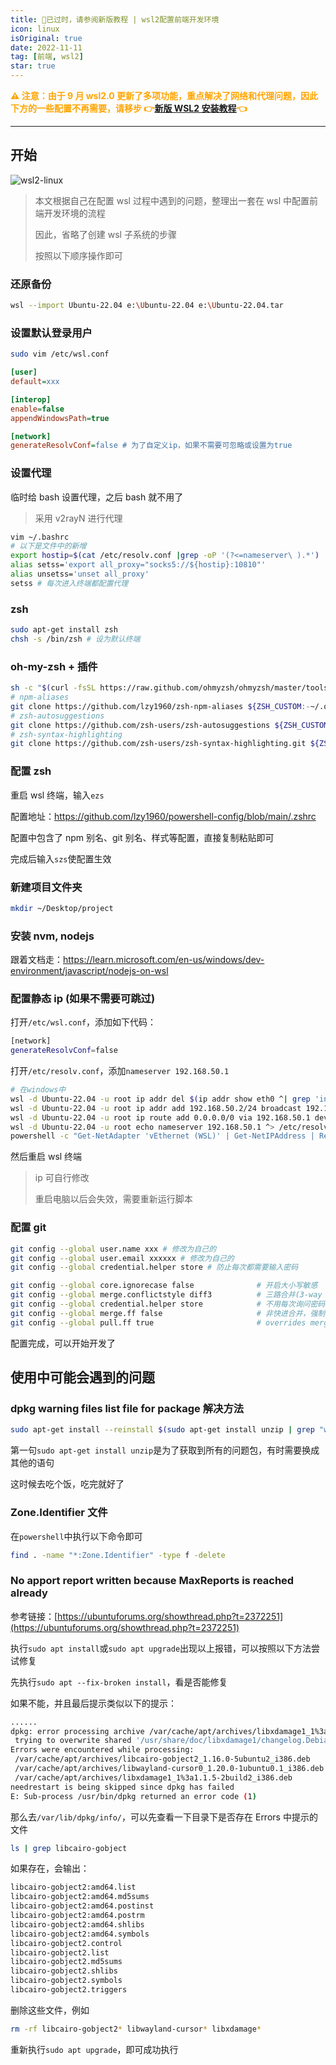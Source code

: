 ```yaml
---
title: 🚫已过时，请参阅新版教程 | wsl2配置前端开发环境
icon: linux
isOriginal: true
date: 2022-11-11
tag: [前端, wsl2]
star: true
---
```


**<span style="color: orange">⚠️ 注意：由于 9 月 wsl2.0 更新了多项功能，重点解决了网络和代理问题，因此下方的一些配置不再需要，请移步 👉[新版 WSL2 安装教程](./wsl2-new-install.md)👈</span>**

---

## 开始

![wsl2-linux](/assets/images/wsl2/wsl2-linux.png)

> 本文根据自己在配置 wsl 过程中遇到的问题，整理出一套在 wsl 中配置前端开发环境的流程
>
> 因此，省略了创建 wsl 子系统的步骤
>
> 按照以下顺序操作即可

### 还原备份

```bash
wsl --import Ubuntu-22.04 e:\Ubuntu-22.04 e:\Ubuntu-22.04.tar
```

### 设置默认登录用户

```bash
sudo vim /etc/wsl.conf
```

```ini
[user]
default=xxx

[interop]
enable=false
appendWindowsPath=true

[network]
generateResolvConf=false # 为了自定义ip，如果不需要可忽略或设置为true
```

### 设置代理

临时给 bash 设置代理，之后 bash 就不用了

> 采用 v2rayN 进行代理

```bash
vim ~/.bashrc
# 以下是文件中的新增
export hostip=$(cat /etc/resolv.conf |grep -oP '(?<=nameserver\ ).*')
alias setss='export all_proxy="socks5://${hostip}:10810"'
alias unsetss='unset all_proxy'
setss # 每次进入终端都配置代理
```

### zsh

```bash
sudo apt-get install zsh
chsh -s /bin/zsh # 设为默认终端
```

### oh-my-zsh + 插件

```bash
sh -c "$(curl -fsSL https://raw.github.com/ohmyzsh/ohmyzsh/master/tools/install.sh)"
# npm-aliases
git clone https://github.com/lzy1960/zsh-npm-aliases ${ZSH_CUSTOM:-~/.oh-my-zsh/custom}/plugins/npm-aliases
# zsh-autosuggestions
git clone https://github.com/zsh-users/zsh-autosuggestions ${ZSH_CUSTOM:-~/.oh-my-zsh/custom}/plugins/zsh-autosuggestions
# zsh-syntax-highlighting
git clone https://github.com/zsh-users/zsh-syntax-highlighting.git ${ZSH_CUSTOM:-~/.oh-my-zsh/custom}/plugins/zsh-syntax-highlighting
```

### 配置 zsh

重启 wsl 终端，输入`ezs`

配置地址：https://github.com/lzy1960/powershell-config/blob/main/.zshrc

配置中包含了 npm 别名、git 别名、样式等配置，直接复制粘贴即可

完成后输入`szs`使配置生效

### 新建项目文件夹

```bash
mkdir ~/Desktop/project
```

### 安装 nvm, nodejs

跟着文档走：https://learn.microsoft.com/en-us/windows/dev-environment/javascript/nodejs-on-wsl

### 配置静态 ip (如果不需要可跳过)

打开`/etc/wsl.conf`，添加如下代码：

```bash
[network]
generateResolvConf=false
```

打开`/etc/resolv.conf`，添加`nameserver 192.168.50.1`

```bash
# 在windows中
wsl -d Ubuntu-22.04 -u root ip addr del $(ip addr show eth0 ^| grep 'inet\b' ^| awk '{print $2}' ^| head -n 1) dev eth0
wsl -d Ubuntu-22.04 -u root ip addr add 192.168.50.2/24 broadcast 192.168.50.255 dev eth0
wsl -d Ubuntu-22.04 -u root ip route add 0.0.0.0/0 via 192.168.50.1 dev eth0
wsl -d Ubuntu-22.04 -u root echo nameserver 192.168.50.1 ^> /etc/resolv.conf
powershell -c "Get-NetAdapter 'vEthernet (WSL)' | Get-NetIPAddress | Remove-NetIPAddress -Confirm:$False; New-NetIPAddress -IPAddress 192.168.50.1 -PrefixLength 24 -InterfaceAlias 'vEthernet (WSL)'; Get-NetNat | ? Name -Eq WSLNat | Remove-NetNat -Confirm:$False; New-NetNat -Name WSLNat -InternalIPInterfaceAddressPrefix 192.168.50.0/24;"
```

然后重启 wsl 终端

> ip 可自行修改
>
> 重启电脑以后会失效，需要重新运行脚本

### 配置 git

```bash
git config --global user.name xxx # 修改为自己的
git config --global user.email xxxxxx # 修改为自己的
git config --global credential.helper store # 防止每次都需要输入密码

git config --global core.ignorecase false              # 开启大小写敏感
git config --global merge.conflictstyle diff3          # 三路合并(3-way merge)，便于合并解决冲突
git config --global credential.helper store            # 不用每次询问密码
git config --global merge.ff false                     # 非快进合并，强制产生merge节点
git config --global pull.ff true                       # overrides merge.ff when pulling
```

配置完成，可以开始开发了

## 使用中可能会遇到的问题

### dpkg warning files list file for package 解决方法

```bash
sudo apt-get install --reinstall $(sudo apt-get install unzip | grep "warning: files list file for package '" | grep -Po "[^'\n ]+'" | grep -Po "[^']+");
```

第一句`sudo apt-get install unzip`是为了获取到所有的问题包，有时需要换成其他的语句

这时候去吃个饭，吃完就好了

### Zone.Identifier 文件

在`powershell`中执行以下命令即可

```bash
find . -name "*:Zone.Identifier" -type f -delete
```

### No apport report written because MaxReports is reached already

参考链接：[https://ubuntuforums.org/showthread.php?t=2372251](https://ubuntuforums.org/showthread.php?t=2372251)

执行`sudo apt install`或`sudo apt upgrade`出现以上报错，可以按照以下方法尝试修复

先执行`sudo apt --fix-broken install`，看是否能修复

如果不能，并且最后提示类似以下的提示：

```bash
......
dpkg: error processing archive /var/cache/apt/archives/libxdamage1_1%3a1.1.5-2build2_i386.deb (--unpack):
 trying to overwrite shared '/usr/share/doc/libxdamage1/changelog.Debian.gz', which is different from other instances of package libxdamage1:i386
Errors were encountered while processing:
 /var/cache/apt/archives/libcairo-gobject2_1.16.0-5ubuntu2_i386.deb
 /var/cache/apt/archives/libwayland-cursor0_1.20.0-1ubuntu0.1_i386.deb
 /var/cache/apt/archives/libxdamage1_1%3a1.1.5-2build2_i386.deb
needrestart is being skipped since dpkg has failed
E: Sub-process /usr/bin/dpkg returned an error code (1)
```

那么去`/var/lib/dpkg/info/`，可以先查看一下目录下是否存在 Errors 中提示的文件

```bash
ls | grep libcairo-gobject
```

如果存在，会输出：

```bash
libcairo-gobject2:amd64.list
libcairo-gobject2:amd64.md5sums
libcairo-gobject2:amd64.postinst
libcairo-gobject2:amd64.postrm
libcairo-gobject2:amd64.shlibs
libcairo-gobject2:amd64.symbols
libcairo-gobject2.control
libcairo-gobject2.list
libcairo-gobject2.md5sums
libcairo-gobject2.shlibs
libcairo-gobject2.symbols
libcairo-gobject2.triggers
```

删除这些文件，例如

```bash
rm -rf libcairo-gobject2* libwayland-cursor* libxdamage*
```

重新执行`sudo apt upgrade`，即可成功执行
